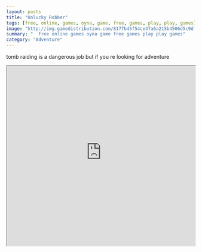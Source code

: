```yaml
---
layout: posts
title: "Unlucky Robber"
tags: [free, online, games, oyna, game, free, games, play, play, games]
image: "http://img.gamedistribution.com/8177b45f54ce47a6a215b4506d5c9df1.jpg"
summary: "  free online games oyna game free games play play games"
category: "Adventure"
---
```


tomb raiding is a dangerous job but if you re looking for adventure

<iframe width="100%" height="480px;" src="http://flash.gamedistribution.com?game=8177b45f54ce47a6a215b4506d5c9df1"></iframe>